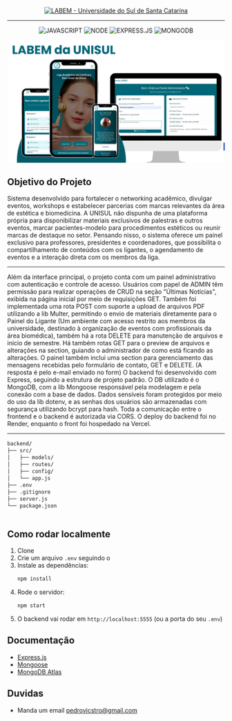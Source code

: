 <!-- Aqui é o titulo! -->
<p align="center">
  <a href="https://labemunisul.com.br">
    <img src="https://img.shields.io/badge/LABEM-Universidade_do_Sul_de_Santa_Catarina-146677?style=for-the-badge" alt="LABEM - Universidade do Sul de Santa Catarina">
  </a>
</p>

<hr />

<!-- stacks -->
<p align="center">
  <img src="https://img.shields.io/badge/JAVASCRIPT-F7DF1E?style=for-the-badge&logo=javascript&logoColor=white" alt="JAVASCRIPT">
  <img src="https://img.shields.io/badge/NODE-339933?style=for-the-badge&logo=node.js&logoColor=white" alt="NODE">
  <img src="https://img.shields.io/badge/EXPRESS.JS-FF6F61?style=for-the-badge&logo=express&logoColor=white" alt="EXPRESS.JS">
  <img src="https://img.shields.io/badge/MONGODB-47A248?style=for-the-badge&logo=mongodb&logoColor=white" alt="MONGODB">
</p>

<!-- imagem -->

![Banner da LABEMGITHUB](assets/LABEMGITHUB.png)

## Objetivo do Projeto

Sistema desenvolvido para fortalecer o networking acadêmico, divulgar eventos, workshops e estabelecer parcerias com marcas relevantes da área de estética e biomedicina. A UNISUL não dispunha de uma plataforma própria para disponibilizar materiais exclusivos de palestras e outros eventos, marcar pacientes-modelo para procedimentos estéticos ou reunir marcas de destaque no setor.
Pensando nisso, o sistema oferece um painel exclusivo para professores, presidentes e coordenadores, que possibilita o compartilhamento de conteúdos com os ligantes, o agendamento de eventos e a interação direta com os membros da liga.

<hr/>
Além da interface principal, o projeto conta com um painel administrativo com autenticação e controle de acesso. Usuários com papel de ADMIN têm permissão para realizar operações de CRUD na seção "Últimas Notícias", exibida na página inicial por meio de requisições GET.
Também foi implementada uma rota POST com suporte a upload de arquivos PDF utilizando a lib Multer, permitindo o envio de materiais diretamente para o Painel do Ligante (Um ambiente com acesso restrito aos membros da universidade, destinado à organização de eventos com profissionais da área biomédica), também há a rota DELETE para manutenção de arquivos e início de semestre. 
Há também rotas GET para o preview de arquivos e alterações na section, guiando o administrador de como está ficando as alterações. 
O painel também inclui uma section para gerenciamento das mensagens recebidas pelo formulário de contato, GET e DELETE. (A resposta é pelo e-mail enviado no form)
O backend foi desenvolvido com Express, seguindo a estrutura de projeto padrão. O DB utilizado é o MongoDB, com a lib Mongoose responsável pela modelagem e pela conexão com a base de dados.
Dados sensíveis foram protegidos por meio do uso da lib dotenv, e as senhas dos usuários são armazenadas com segurança utilizando bcrypt para hash. Toda a comunicação entre o frontend e o backend é autorizada via CORS.
O deploy do backend foi no Render, enquanto o front foi hospedado na Vercel.
<hr/>

```
backend/
├── src/
│   ├── models/
│   ├── routes/
│   ├── config/
│   └── app.js
├── .env
├── .gitignore
├── server.js
└── package.json


```

## Como rodar localmente

1. Clone
2. Crie um arquivo `.env` seguindo o
3. Instale as dependências:
   ```bash
   npm install
   ```
4. Rode o servidor:
   ```bash
   npm start
   ```
5. O backend vai rodar em `http://localhost:5555` (ou a porta do seu `.env`)

## Documentação

- [Express.js](https://expressjs.com/pt-br/)
- [Mongoose](https://mongoosejs.com/)
- [MongoDB Atlas](https://www.mongodb.com/docs/atlas/)

## Duvidas

- Manda um email pedrovicstro@gmail.com
